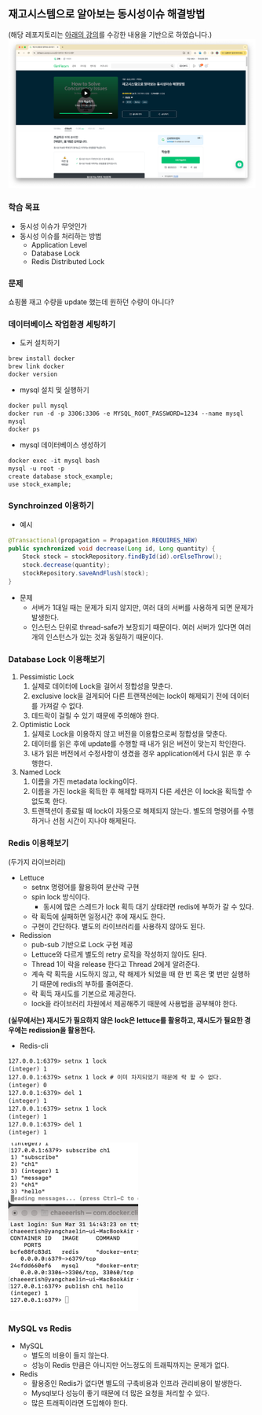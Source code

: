 ## 재고시스템으로 알아보는 동시성이슈 해결방법
(해당 레포지토리는 [아래의 강의](https://www.inflearn.com/course/%EB%8F%99%EC%8B%9C%EC%84%B1%EC%9D%B4%EC%8A%88-%EC%9E%AC%EA%B3%A0%EC%8B%9C%EC%8A%A4%ED%85%9C?)를 수강한 내용을 기반으로 하였습니다.)
![img_1.png](image/img_1.png)

### 학습 목표
- 동시성 이슈가 무엇인가
- 동시성 이슈를 처리하는 방법
  - Application Level
  - Database Lock
  - Redis Distributed Lock

### 문제
쇼핑몰 재고 수량을 update 했는데 원하던 수량이 아니다?

### 데이터베이스 작업환경 세팅하기
- 도커 설치하기
```
brew install docker 
brew link docker
docker version
```
- mysql 설치 및 실행하기
```
docker pull mysql
docker run -d -p 3306:3306 -e MYSQL_ROOT_PASSWORD=1234 --name mysql mysql 
docker ps
```
- mysql 데이터베이스 생성하기
```
docker exec -it mysql bash
mysql -u root -p
create database stock_example;
use stock_example;
```

### Synchroinzed 이용하기
- 예시
```java
@Transactional(propagation = Propagation.REQUIRES_NEW)
public synchronized void decrease(Long id, Long quantity) {
    Stock stock = stockRepository.findById(id).orElseThrow();
    stock.decrease(quantity);
    stockRepository.saveAndFlush(stock);
}
```

- 문제
  - 서버가 1대일 때는 문제가 되지 않지만, 여러 대의 서버를 사용하게 되면 문제가 발생한다.
  - 인스턴스 단위로 thread-safe가 보장되기 때문이다. 여러 서버가 있다면 여러 개의 인스턴스가 있는 것과 동일하기 때문이다.

### Database Lock 이용해보기
1. Pessimistic Lock
   1. 실제로 데이터에 Lock을 걸어서 정합성을 맞춘다.
   2. exclusive lock을 걸게되어 다른 트랜잭션에는 lock이 해제되기 전에 데이터를 가져갈 수 없다.
   3. 데드락이 걸릴 수 있기 때문에 주의해야 한다.
2. Optimistic Lock
   1. 실제로 Lock을 이용하지 않고 버전을 이용함으로써 정합성을 맞춘다.
   2. 데이터를 읽은 후에 update를 수행할 때 내가 읽은 버전이 맞는지 학인한다.
   3. 내가 읽은 버전에서 수정사항이 생겼을 경우 application에서 다시 읽은 후 수행한다.
3. Named Lock
   1. 이름을 가진 metadata locking이다.
   2. 이름을 가진 lock을 획득한 후 해제할 때까지 다른 세션은 이 lock을 획득할 수 없도록 한다.
   3. 트랜잭션이 종료될 때 lock이 자동으로 해제되지 않는다. 별도의 명령어를 수행하거나 선점 시간이 지나야 해제된다.

### Redis 이용해보기
(두가지 라이브러리)
- Lettuce
  - setnx 명령어를 활용하여 분산락 구현
  - spin lock 방식이다.
    - 동시에 많은 스레드가 lock 획득 대기 상태라면 redis에 부하가 갈 수 있다.
  - 락 획득에 실패하면 일정시간 후에 재시도 한다.
  - 구현이 간단하다. 별도의 라이브러리를 사용하지 않아도 된다.
- Redission
  - pub-sub 기반으로 Lock 구현 제공
  - Lettuce와 다르게 별도의 retry 로직을 작성하지 않아도 된다.
  - Thread 1이 락을 release 한다고 Thread 2에게 알려준다.
  - 계속 락 획득을 시도하지 않고, 락 해제가 되었을 때 한 번 혹은 몇 번만 실행하기 때문에 redis의 부하를 줄여준다.
  - 락 획득 재시도를 기본으로 제공한다.
  - lock을 라이브러리 차원에서 제공해주기 때문에 사용법을 공부해야 한다.

**(실무에서는) 재시도가 필요하지 않은 lock은 lettuce를 활용하고, 재시도가 필요한 경우에는 redission을 활용한다.**

- Redis-cli
```
127.0.0.1:6379> setnx 1 lock
(integer) 1
127.0.0.1:6379> setnx 1 lock # 이미 차지되었기 때문에 락 할 수 없다.
(integer) 0
127.0.0.1:6379> del 1
(integer) 1
127.0.0.1:6379> setnx 1 lock
(integer) 1
127.0.0.1:6379> del 1
(integer) 1
```

![img.png](image/img.png)

### MySQL vs Redis
- MySQL
  - 별도의 비용이 들지 않는다.
  - 성능이 Redis 만큼은 아니지만 어느정도의 트래픽까지는 문제가 없다.
- Redis
  - 활용중인 Redis가 없다면 별도의 구축비용과 인프라 관리비용이 발생한다.
  - Mysql보다 성능이 좋기 때문에 더 많은 요청을 처리할 수 있다.
  - 많은 트래픽이라면 도입해야 한다.